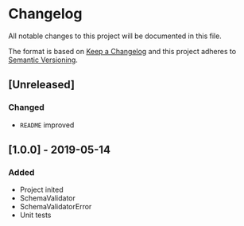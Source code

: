 # Changelog
All notable changes to this project will be documented in this file.

The format is based on [Keep a Changelog](http://keepachangelog.com/en/1.0.0/)
and this project adheres to [Semantic Versioning](http://semver.org/spec/v2.0.0.html).

## [Unreleased]
### Changed
- `README` improved

## [1.0.0] - 2019-05-14
### Added
- Project inited
- SchemaValidator
- SchemaValidatorError
- Unit tests